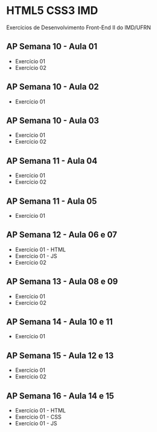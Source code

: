# HTML5 CSS3 IMD
 Exercícios de Desenvolvimento Front-End II do IMD/UFRN
 
 ## AP Semana 10 - Aula 01
 * Exercício 01
 * Exercício 02

 ## AP Semana 10 - Aula 02
 * Exercício 01

 ## AP Semana 10 - Aula 03
 * Exercício 01
 * Exercício 02

 ## AP Semana 11 - Aula 04
 * Exercício 01
 * Exercício 02

 ## AP Semana 11 - Aula 05
 * Exercício 01

 ## AP Semana 12 - Aula 06 e 07
 * Exercício 01 - HTML
 * Exercício 01 - JS
 * Exercício 02

 ## AP Semana 13 - Aula 08 e 09
 * Exercício 01
 * Exercício 02

## AP Semana 14 - Aula 10 e 11
* Exercício 01

## AP Semana 15 - Aula 12 e 13
* Exercício 01
* Exercício 02

## AP Semana 16 - Aula 14 e 15
* Exercício 01 - HTML
* Exercício 01 - CSS
* Exercício 01 - JS

